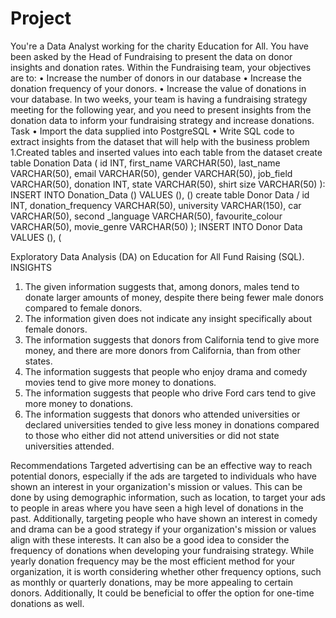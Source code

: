 # Project
You're a Data Analyst working for the charity Education for All. You have been asked by the Head of Fundraising to present the data on donor insights and donation rates.
Within the Fundraising team, your objectives are to:
• Increase the number of donors in our database
• Increase the donation frequency of your donors.
• Increase the value of donations in vour database.
In two weeks, your team is having a fundraising strategy meeting for the following year, and you need to present insights from the donation data to inform your fundraising strategy and increase donations.
Task
• Import the data supplied into PostgreSQL
• Write SQL code to extract insights from the dataset that will help with the business problem
1.Created tables and inserted values into each table from the dataset
create table Donation Data (
id INT, first_name VARCHAR(50), last_name VARCHAR(50), email VARCHAR(50), gender VARCHAR(50), job_field VARCHAR(50), donation INT, state VARCHAR(50), shirt size VARCHAR(50)
):
INSERT INTO Donation_Data ()
VALUES (), ()
create table Donor Data /
id INT, donation_frequency VARCHAR(50), university VARCHAR(150), car VARCHAR(50), second _language VARCHAR(50), favourite_colour VARCHAR(50), movie_genre VARCHAR(50)
);
INSERT INTO Donor Data
VALUES (), (











Exploratory Data Analysis (DA) on Education for All Fund
Raising (SQL).
INSIGHTS
1.	The given information suggests that, among donors, males tend to donate larger amounts of money, despite there being fewer male donors compared to female donors.
2.	The information given does not indicate any insight specifically about female donors.
3.	The information suggests that donors from California tend to give more money, and there are more donors from California, than from other states.
4.	The information suggests that people who enjoy drama and comedy movies tend to give more money to donations.
5.	The information suggests that people who drive Ford cars tend to give more money to donations.
6.	The information suggests that donors who attended universities or declared universities tended to give less money in donations compared to those who either did not attend universities or did not state universities attended.

 

Recommendations 
Targeted advertising can be an effective way to reach potential donors, especially if the ads are targeted to individuals who have shown an interest in your organization's mission or values. This can be done by using demographic information, such as location, to target your ads to people in areas where you have seen a high level of donations in the past. Additionally, targeting people who have shown an interest in comedy and drama can be a good strategy if your organization's mission or values align with these interests.
It can also be a good idea to consider the frequency of donations when developing your fundraising strategy. While yearly donation frequency may be the most efficient method for your organization, it is worth considering whether other frequency options, such as monthly or quarterly donations, may be more appealing to certain donors. Additionally, It could be beneficial to offer the option for one-time donations as well.


